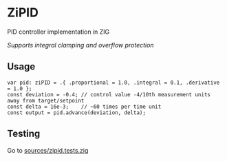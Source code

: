 # ZiPID

PID controller implementation in ZIG

_Supports integral clamping and overflow protection_

## Usage

```zig
var pid: ziPID = .{ .proportional = 1.0, .integral = 0.1, .derivative = 1.0 };
const deviation = -0.4; // control value -4/10th measurement units away from target/setpoint
const delta = 16e-3;    // ~60 times per time unit
const output = pid.advance(deviation, delta);
```

## Testing

Go to [sources/zipid.tests.zig](./sources/zipid.tests.zig)